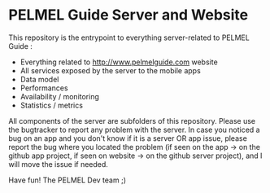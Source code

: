 # PELMEL Guide Server and Website

This repository is the entrypoint to everything server-related to PELMEL Guide :
* Everything related to http://www.pelmelguide.com website
* All services exposed by the server to the mobile apps
* Data model
* Performances
* Availability / monitoring
* Statistics / metrics

All components of the server are subfolders of this repository. Please use the bugtracker to report any problem with the server. In case you noticed a bug on an app and you don't know if it is a server OR app issue, please report the bug where you located the problem (if seen on the app -> on the github app project, if seen on website -> on the github server project), and I will move the issue if needed.

Have fun!
The PELMEL Dev team ;)
